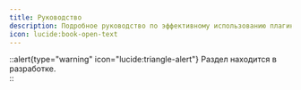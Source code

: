 ```yaml
---
title: Руководство  
description: Подробное руководство по эффективному использованию плагина, чтобы максимально раскрыть его возможности и функциональность под ваши задачи.  
icon: lucide:book-open-text  
---
```


::alert{type="warning" icon="lucide:triangle-alert"}
Раздел находится в разработке.  
::
